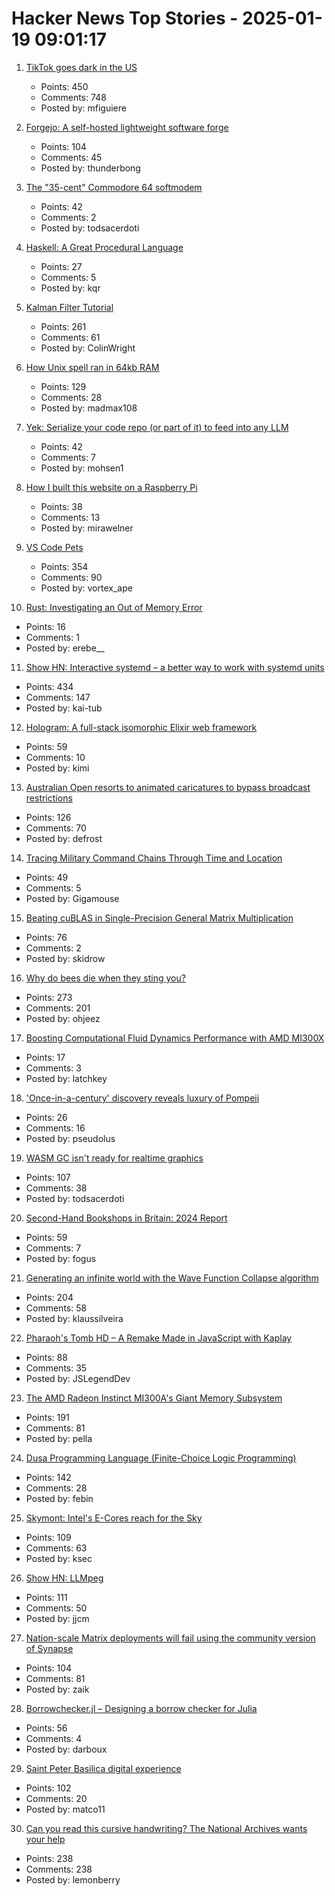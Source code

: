 # Hacker News Top Stories - 2025-01-19 09:01:17

1. [TikTok goes dark in the US](https://techcrunch.com/2025/01/18/tiktok-goes-dark-in-the-u-s/)
   - Points: 450
   - Comments: 748
   - Posted by: mfiguiere

2. [Forgejo: A self-hosted lightweight software forge](https://forgejo.org/)
   - Points: 104
   - Comments: 45
   - Posted by: thunderbong

3. [The "35-cent" Commodore 64 softmodem](http://oldvcr.blogspot.com/2025/01/the-35-cent-commodore-64-softmodem.html)
   - Points: 42
   - Comments: 2
   - Posted by: todsacerdoti

4. [Haskell: A Great Procedural Language](https://entropicthoughts.com/haskell-procedural-programming)
   - Points: 27
   - Comments: 5
   - Posted by: kqr

5. [Kalman Filter Tutorial](https://www.kalmanfilter.net/default.aspx)
   - Points: 261
   - Comments: 61
   - Posted by: ColinWright

6. [How Unix spell ran in 64kb RAM](https://blog.codingconfessions.com/p/how-unix-spell-ran-in-64kb-ram)
   - Points: 129
   - Comments: 28
   - Posted by: madmax108

7. [Yek: Serialize your code repo (or part of it) to feed into any LLM](https://github.com/bodo-run/yek)
   - Points: 42
   - Comments: 7
   - Posted by: mohsen1

8. [How I built this website on a Raspberry Pi](https://mirawelner.com/posts/website_howto.html)
   - Points: 38
   - Comments: 13
   - Posted by: mirawelner

9. [VS Code Pets](https://github.com/tonybaloney/vscode-pets)
   - Points: 354
   - Comments: 90
   - Posted by: vortex_ape

10. [Rust: Investigating an Out of Memory Error](https://www.qovery.com/blog/rust-investigating-a-strange-out-of-memory-error/)
   - Points: 16
   - Comments: 1
   - Posted by: erebe__

11. [Show HN: Interactive systemd – a better way to work with systemd units](https://isd-project.github.io/isd/)
   - Points: 434
   - Comments: 147
   - Posted by: kai-tub

12. [Hologram: A full-stack isomorphic Elixir web framework](https://hologram.page/)
   - Points: 59
   - Comments: 10
   - Posted by: kimi

13. [Australian Open resorts to animated caricatures to bypass broadcast restrictions](https://www.crikey.com.au/2025/01/16/australian-open-animated-cartoon-caricatures-broadcast-restrictions/)
   - Points: 126
   - Comments: 70
   - Posted by: defrost

14. [Tracing Military Command Chains Through Time and Location](https://www.dot.studio/en/notes/case-study-under-whose-command/)
   - Points: 49
   - Comments: 5
   - Posted by: Gigamouse

15. [Beating cuBLAS in Single-Precision General Matrix Multiplication](https://salykova.github.io/sgemm-gpu)
   - Points: 76
   - Comments: 2
   - Posted by: skidrow

16. [Why do bees die when they sting you?](https://www.subanima.org/bees/)
   - Points: 273
   - Comments: 201
   - Posted by: ohjeez

17. [Boosting Computational Fluid Dynamics Performance with AMD MI300X](https://rocm.blogs.amd.com/ecosystems-and-partners/ansys-fluent-performance/README.html)
   - Points: 17
   - Comments: 3
   - Posted by: latchkey

18. ['Once-in-a-century' discovery reveals luxury of Pompeii](https://www.bbc.com/news/articles/c15zgvnvk4do)
   - Points: 26
   - Comments: 16
   - Posted by: pseudolus

19. [WASM GC isn't ready for realtime graphics](https://dthompson.us/posts/wasm-gc-isnt-ready-for-realtime-graphics.html)
   - Points: 107
   - Comments: 38
   - Posted by: todsacerdoti

20. [Second-Hand Bookshops in Britain: 2024 Report](http://wormwoodiana.blogspot.com/2024/12/second-hand-bookshops-in-britain-2024.html)
   - Points: 59
   - Comments: 7
   - Posted by: fogus

21. [Generating an infinite world with the Wave Function Collapse algorithm](https://marian42.de/article/infinite-wfc/)
   - Points: 204
   - Comments: 58
   - Posted by: klaussilveira

22. [Pharaoh's Tomb HD – A Remake Made in JavaScript with Kaplay](https://pt-hd.iocaihost.me/)
   - Points: 88
   - Comments: 35
   - Posted by: JSLegendDev

23. [The AMD Radeon Instinct MI300A's Giant Memory Subsystem](https://chipsandcheese.com/p/inside-the-amd-radeon-instinct-mi300as)
   - Points: 191
   - Comments: 81
   - Posted by: pella

24. [Dusa Programming Language (Finite-Choice Logic Programming)](https://dusa.rocks/docs/)
   - Points: 142
   - Comments: 28
   - Posted by: febin

25. [Skymont: Intel's E-Cores reach for the Sky](https://chipsandcheese.com/p/skymont-intels-e-cores-reach-for-the-sky)
   - Points: 109
   - Comments: 63
   - Posted by: ksec

26. [Show HN: LLMpeg](https://github.com/jjcm/llmpeg)
   - Points: 111
   - Comments: 50
   - Posted by: jjcm

27. [Nation-scale Matrix deployments will fail using the community version of Synapse](https://mastodon.matrix.org/@element/113842786942364269)
   - Points: 104
   - Comments: 81
   - Posted by: zaik

28. [Borrowchecker.jl – Designing a borrow checker for Julia](https://github.com/MilesCranmer/BorrowChecker.jl)
   - Points: 56
   - Comments: 4
   - Posted by: darboux

29. [Saint Peter Basilica digital experience](https://virtual.basilicasanpietro.va/en)
   - Points: 102
   - Comments: 20
   - Posted by: matco11

30. [Can you read this cursive handwriting? The National Archives wants your help](https://www.smithsonianmag.com/smart-news/can-you-read-this-cursive-handwriting-the-national-archives-wants-your-help-180985833/)
   - Points: 238
   - Comments: 238
   - Posted by: lemonberry

